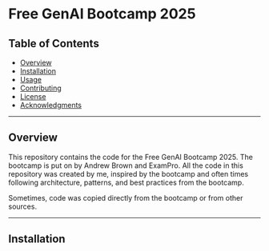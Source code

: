 # Free GenAI Bootcamp 2025

## Table of Contents

- [Overview](#overview)
- [Installation](#installation)
- [Usage](#usage)
- [Contributing](#contributing)
- [License](#license)
- [Acknowledgments](#acknowledgments)

---

## Overview

This repository contains the code for the Free GenAI Bootcamp 2025. The bootcamp is put on by Andrew Brown and ExamPro.
All the code in this repository was created by me, inspired by the bootcamp and often times following architecture, patterns, and best practices from the bootcamp.

Sometimes, code was copied directly from the bootcamp or from other sources.

---

## Installation


